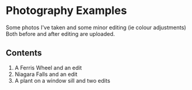 # Photography Examples
Some photos I've taken and some minor editing (ie colour adjustments)
Both before and after editing are uploaded.

## Contents
1) A Ferris Wheel and an edit
2) Niagara Falls and an edit
3) A plant on a window sill and two edits
